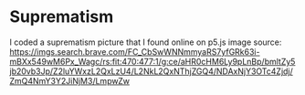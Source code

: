 # Suprematism
I coded a suprematism picture that I found online on p5.js
image source: https://imgs.search.brave.com/FC_CbSwWNNmmyaRS7yfGRk63i-mBXx549wM6Px_Wagc/rs:fit:470:477:1/g:ce/aHR0cHM6Ly9pLnBp/bmltZy5jb20vb3Jp/Z2luYWxzL2QxLzU4/L2NkL2QxNThjZGQ4/NDAxNjY3OTc4Zjdj/ZmQ4NmY3Y2JiNjM3/LmpwZw
